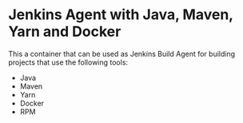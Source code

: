 # Jenkins Agent with Java, Maven, Yarn and Docker
This a container that can be used as Jenkins Build Agent for building projects that use the following tools:
* Java
* Maven
* Yarn
* Docker
* RPM

